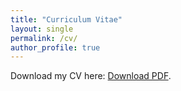 ```yaml
---
title: "Curriculum Vitae"
layout: single
permalink: /cv/
author_profile: true
---
```

Download my CV here: [Download PDF](assets/files/cv.pdf).